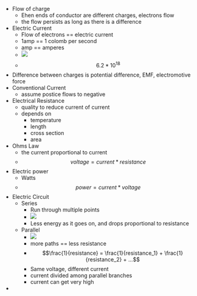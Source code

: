 - Flow of charge
  - Ehen ends of conductor are different charges, electrons flow
  - the flow persists as long as there is a difference
- Electric Current
  - Flow of electrons == electric current
  - 1amp == 1 colomb per second
  - amp == amperes
  - <img src="https://doggo.ninja/e96nZ7.png"/>
  - $$ 6.2 * 10^{18} $$
- Difference between charges is potential difference, EMF, electromotive force
- Conventional Current
  - assume postice flows to negative
- Electrical Resistance
  - quality to reduce current of current
  - depends on
    - temperature
    - length
    - cross section
    - area
- Ohms Law
  - the current proportional to current
  - $$voltage = current * resistance$$
- Electric power
  - Watts
  - $$power = current * voltage$$
- Electric Circuit
  - Series
    - Run through multiple points
    - <img src="https://doggo.ninja/4T7v4r.png">
    - Less energy as it goes on, and drops proportional to resistance
  - Parallel
    - <img src="https://doggo.ninja/EELrOA.png">
    - more paths == less resistance
    - $$\frac{1}{resistance} = \frac{1}{resistance_1} + \frac{1}{resistance_2} + ...$$
    - Same voltage, different current
    - current divided among parallel branches
    - current can get very high
- 